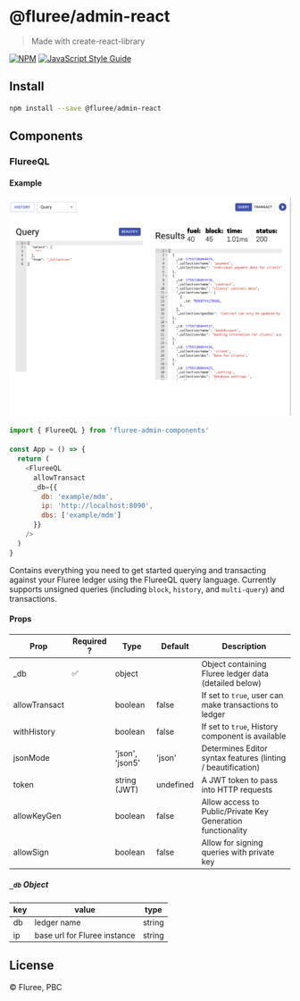 # @fluree/admin-react

> Made with create-react-library

[![NPM](https://img.shields.io/npm/v/@fluree/admin-react.svg)](https://www.npmjs.com/package/@fluree/admin-react) [![JavaScript Style Guide](https://img.shields.io/badge/code_style-typescript-brightgreen.svg)](https://typescriptlang.com)

## Install

```bash
npm install --save @fluree/admin-react
```

## Components

### FlureeQL

#### Example

![FlureeQL page shot](./docs/assets/FlureeQL-page.png)

```javascript
import { FlureeQL } from 'fluree-admin-components'

const App = () => {
  return (
    <FlureeQL
      allowTransact
      _db={{
        db: 'example/mdm',
        ip: 'http://localhost:8090',
        dbs: ['example/mdm']
      }}
    />
  )
}
```

Contains everything you need to get started querying and transacting against your Fluree ledger using the FlureeQL query language. Currently supports unsigned queries (including `block`, `history`, and `multi-query`) and transactions.

#### Props

| Prop          | Required ? | Type            | Default   | Description                                                  |
| ------------- | ---------- | --------------- | --------- | ------------------------------------------------------------ |
| \_db          | ✅         | object          |           | Object containing Fluree ledger data (detailed below)        |
| allowTransact |            | boolean         | false     | If set to `true`, user can make transactions to ledger       |
| withHistory   |            | boolean         | false     | If set to `true`, History component is available             |
| jsonMode      |            | 'json', 'json5' | 'json'    | Determines Editor syntax features (linting / beautification) |
| token         |            | string (JWT)    | undefined | A JWT token to pass into HTTP requests                       |
| allowKeyGen   |            | boolean         | false     | Allow access to Public/Private Key Generation functionality  |
| allowSign     |            | boolean         | false     | Allow for signing queries with private key                   |

##### `_db` Object

| key | value                        | type   |
| --- | ---------------------------- | ------ |
| db  | ledger name                  | string |
| ip  | base url for Fluree instance | string |


## License

© Fluree, PBC
